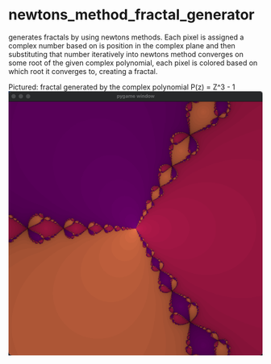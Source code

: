 # newtons_method_fractal_generator
generates fractals by using newtons methods. Each pixel is assigned a complex number based on is position in the complex plane and then substituting that number iteratively into newtons method converges on some root of the given complex polynomial, each pixel is colored based on which root it converges to, creating a fractal.

Pictured: fractal generated by the complex polynomial P(z) = Z^3 - 1
![alt text](https://github.com/DegradingBear/newtons_method_fractal_generator/blob/main/NewtonsMethod/pics/Screen%20Shot%202023-04-27%20at%202.57.52%20pm.png)
